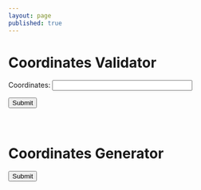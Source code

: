 ```yaml
---
layout: page
published: true
---
```


<h1>Coordinates Validator</h1>
<form onsubmit="isValidCoordinates(); return false">
  <p>
    <label for="coordinates" style="width: 100px;">Coordinates: </label>
    <input id="coordinates" name="coordinates" type="coordinates" size="32">
  </p>
  <input type="submit"/>
</form>

<div id="out" style="margin-top: 10px; padding: 10px 5px; color: #444; line-height: 1.5;"></div>
<script>
  var f = document.forms[0];

  function isValidCoordinates() {

    var out = document.querySelector('#out');

    var result = /^-?0*(([1-8]?\d)(\.\d*)?|90(\.0*)?), -?0*(([1-9]?\d|1[0-7]\d)(\.\d*)?|180(\.0*)?)$/.test(f.coordinates.value);
   
    window.setTimeout(_ => {
      out.innerHTML = result ? "Valid format" : "Invalid format"
    })
  }
</script>

<h1>Coordinates Generator</h1>
<form onsubmit="generateCoordinates(); return false">
  <p>
    <input type="submit"/>
  </p>
</form>

<div id="generate" style="margin-top: 10px; padding: 10px 5px; color: #444; line-height: 1.5;"></div>
<script>
  function generateCoordinates() {

    var generate = document.querySelector('#generate');

    var result = (Math.random() * (90 + 90) - 90) + ", " + (Math.random() * (180 + 180) - 180);  
   
    window.setTimeout(_ => {
      generate.innerHTML = result
    })
  }
</script>
